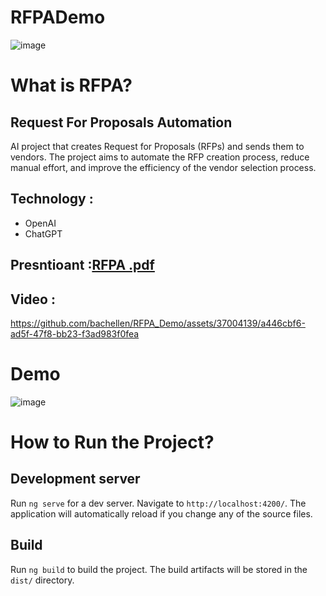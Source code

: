# RFPADemo

![image](https://github.com/bachellen/RFPA_Demo/assets/37004139/ca903d89-bbc9-431d-8f39-1cd09cfd7dbf)


# What is RFPA?
## Request For Proposals Automation  
AI project that creates Request for Proposals (RFPs) and sends them to vendors. The project aims to automate the RFP creation process, reduce manual effort, and improve the efficiency of the vendor selection process.

## Technology :
- OpenAI
- ChatGPT
## Presntioant :[RFPA .pdf](https://github.com/bachellen/RFPA_Demo/files/12327679/RFPA.pdf)
## Video : 

https://github.com/bachellen/RFPA_Demo/assets/37004139/a446cbf6-ad5f-47f8-bb23-f3ad983f0fea


  
# Demo 
![image](https://github.com/bachellen/RFPA_Demo/assets/37004139/12759a04-bc7b-41f2-a017-0bd8b8f8da11)




# How to Run the Project?
## Development server

Run `ng serve` for a dev server. Navigate to `http://localhost:4200/`. The application will automatically reload if you change any of the source files.

## Build

Run `ng build` to build the project. The build artifacts will be stored in the `dist/` directory.
